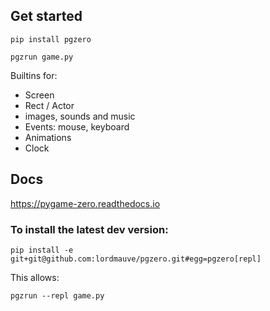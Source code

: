 
## Get started

    pip install pgzero

    pgzrun game.py


Builtins for:

- Screen
- Rect / Actor
- images, sounds and music
- Events: mouse, keyboard
- Animations
- Clock


## Docs

https://pygame-zero.readthedocs.io


### To install the latest dev version:

    pip install -e git+git@github.com:lordmauve/pgzero.git#egg=pgzero[repl]


This allows:

    pgzrun --repl game.py
